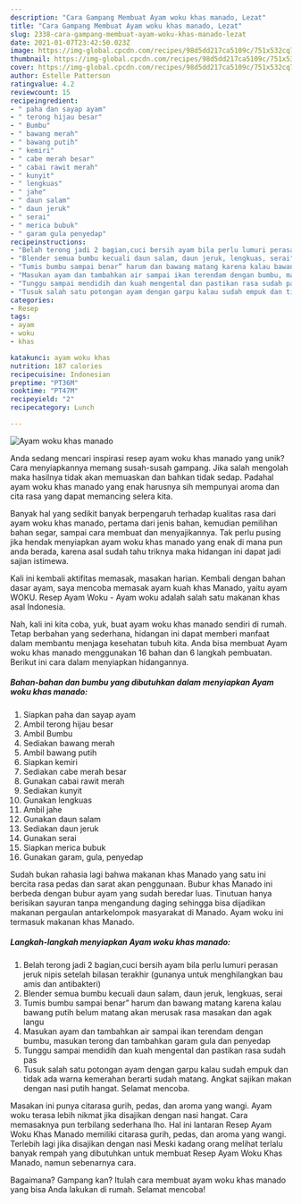 ```yaml
---
description: "Cara Gampang Membuat Ayam woku khas manado, Lezat"
title: "Cara Gampang Membuat Ayam woku khas manado, Lezat"
slug: 2338-cara-gampang-membuat-ayam-woku-khas-manado-lezat
date: 2021-01-07T23:42:50.023Z
image: https://img-global.cpcdn.com/recipes/98d5dd217ca5109c/751x532cq70/ayam-woku-khas-manado-foto-resep-utama.jpg
thumbnail: https://img-global.cpcdn.com/recipes/98d5dd217ca5109c/751x532cq70/ayam-woku-khas-manado-foto-resep-utama.jpg
cover: https://img-global.cpcdn.com/recipes/98d5dd217ca5109c/751x532cq70/ayam-woku-khas-manado-foto-resep-utama.jpg
author: Estelle Patterson
ratingvalue: 4.2
reviewcount: 15
recipeingredient:
- " paha dan sayap ayam"
- " terong hijau besar"
- " Bumbu"
- " bawang merah"
- " bawang putih"
- " kemiri"
- " cabe merah besar"
- " cabai rawit merah"
- " kunyit"
- " lengkuas"
- " jahe"
- " daun salam"
- " daun jeruk"
- " serai"
- " merica bubuk"
- " garam gula penyedap"
recipeinstructions:
- "Belah terong jadi 2 bagian,cuci bersih ayam bila perlu lumuri perasan jeruk nipis setelah bilasan terakhir (gunanya untuk menghilangkan bau amis dan antibakteri)"
- "Blender semua bumbu kecuali daun salam, daun jeruk, lengkuas, serai"
- "Tumis bumbu sampai benar” harum dan bawang matang karena kalau bawang putih belum matang akan merusak rasa masakan dan agak langu"
- "Masukan ayam dan tambahkan air sampai ikan terendam dengan bumbu, masukan terong dan tambahkan garam gula dan penyedap"
- "Tunggu sampai mendidih dan kuah mengental dan pastikan rasa sudah pas"
- "Tusuk salah satu potongan ayam dengan garpu kalau sudah empuk dan tidak ada warna kemerahan berarti sudah matang. Angkat sajikan makan dengan nasi putih hangat. Selamat mencoba."
categories:
- Resep
tags:
- ayam
- woku
- khas

katakunci: ayam woku khas 
nutrition: 187 calories
recipecuisine: Indonesian
preptime: "PT36M"
cooktime: "PT47M"
recipeyield: "2"
recipecategory: Lunch

---
```



![Ayam woku khas manado](https://img-global.cpcdn.com/recipes/98d5dd217ca5109c/751x532cq70/ayam-woku-khas-manado-foto-resep-utama.jpg)

Anda sedang mencari inspirasi resep ayam woku khas manado yang unik? Cara menyiapkannya memang susah-susah gampang. Jika salah mengolah maka hasilnya tidak akan memuaskan dan bahkan tidak sedap. Padahal ayam woku khas manado yang enak harusnya sih mempunyai aroma dan cita rasa yang dapat memancing selera kita.

Banyak hal yang sedikit banyak berpengaruh terhadap kualitas rasa dari ayam woku khas manado, pertama dari jenis bahan, kemudian pemilihan bahan segar, sampai cara membuat dan menyajikannya. Tak perlu pusing jika hendak menyiapkan ayam woku khas manado yang enak di mana pun anda berada, karena asal sudah tahu triknya maka hidangan ini dapat jadi sajian istimewa.

Kali ini kembali aktifitas memasak, masakan harian. Kembali dengan bahan dasar ayam, saya mencoba memasak ayam kuah khas Manado, yaitu ayam WOKU. Resep Ayam Woku - Ayam woku adalah salah satu makanan khas asal Indonesia.


Nah, kali ini kita coba, yuk, buat ayam woku khas manado sendiri di rumah. Tetap berbahan yang sederhana, hidangan ini dapat memberi manfaat dalam membantu menjaga kesehatan tubuh kita. Anda bisa membuat Ayam woku khas manado menggunakan 16 bahan dan 6 langkah pembuatan. Berikut ini cara dalam menyiapkan hidangannya.

<!--inarticleads1-->

##### Bahan-bahan dan bumbu yang dibutuhkan dalam menyiapkan Ayam woku khas manado:

1. Siapkan  paha dan sayap ayam
1. Ambil  terong hijau besar
1. Ambil  Bumbu
1. Sediakan  bawang merah
1. Ambil  bawang putih
1. Siapkan  kemiri
1. Sediakan  cabe merah besar
1. Gunakan  cabai rawit merah
1. Sediakan  kunyit
1. Gunakan  lengkuas
1. Ambil  jahe
1. Gunakan  daun salam
1. Sediakan  daun jeruk
1. Gunakan  serai
1. Siapkan  merica bubuk
1. Gunakan  garam, gula, penyedap


Sudah bukan rahasia lagi bahwa makanan khas Manado yang satu ini bercita rasa pedas dan sarat akan penggunaan. Bubur khas Manado ini berbeda dengan bubur ayam yang sudah beredar luas. Tinutuan hanya berisikan sayuran tanpa mengandung daging sehingga bisa dijadikan makanan pergaulan antarkelompok masyarakat di Manado. Ayam woku ini termasuk makanan khas Manado. 

<!--inarticleads2-->

##### Langkah-langkah menyiapkan Ayam woku khas manado:

1. Belah terong jadi 2 bagian,cuci bersih ayam bila perlu lumuri perasan jeruk nipis setelah bilasan terakhir (gunanya untuk menghilangkan bau amis dan antibakteri)
1. Blender semua bumbu kecuali daun salam, daun jeruk, lengkuas, serai
1. Tumis bumbu sampai benar” harum dan bawang matang karena kalau bawang putih belum matang akan merusak rasa masakan dan agak langu
1. Masukan ayam dan tambahkan air sampai ikan terendam dengan bumbu, masukan terong dan tambahkan garam gula dan penyedap
1. Tunggu sampai mendidih dan kuah mengental dan pastikan rasa sudah pas
1. Tusuk salah satu potongan ayam dengan garpu kalau sudah empuk dan tidak ada warna kemerahan berarti sudah matang. Angkat sajikan makan dengan nasi putih hangat. Selamat mencoba.


Masakan ini punya citarasa gurih, pedas, dan aroma yang wangi. Ayam woku terasa lebih nikmat jika disajikan dengan nasi hangat. Cara memasaknya pun terbilang sederhana lho. Hal ini lantaran Resep Ayam Woku Khas Manado memiliki citarasa gurih, pedas, dan aroma yang wangi. Terlebih lagi jika disajikan dengan nasi Meski kadang orang melihat terlalu banyak rempah yang dibutuhkan untuk membuat Resep Ayam Woku Khas Manado, namun sebenarnya cara. 

Bagaimana? Gampang kan? Itulah cara membuat ayam woku khas manado yang bisa Anda lakukan di rumah. Selamat mencoba!
